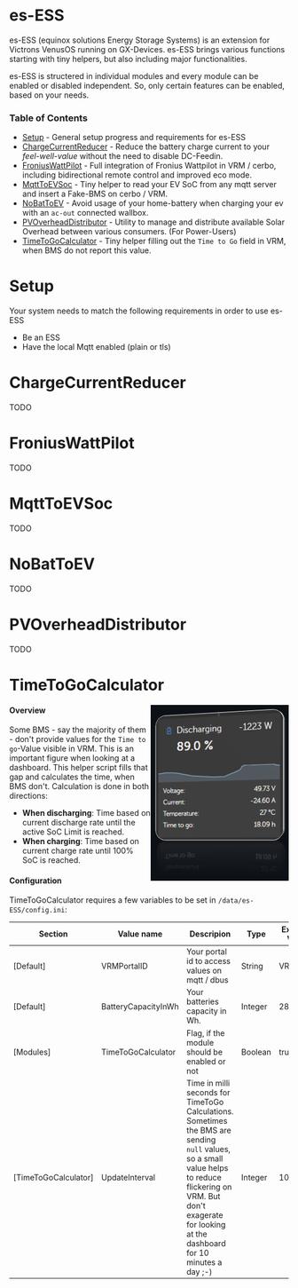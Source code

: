 # es-ESS
es-ESS (equinox solutions Energy Storage Systems) is an extension for Victrons VenusOS running on GX-Devices.
es-ESS brings various functions starting with tiny helpers, but also including major functionalities.

es-ESS is structered in individual modules and every module can be enabled or disabled independent. So, only certain
features can be enabled, based on your needs.

### Table of Contents
- [Setup](#setup) - General setup progress and requirements for es-ESS
- [ChargeCurrentReducer](#chargecurrentreducer) - Reduce the battery charge current to your *feel-well-value* without the need to disable DC-Feedin.
- [FroniusWattPilot](#froniuswattpilot) - Full integration of Fronius Wattpilot in VRM / cerbo, including bidirectional remote control and improved eco mode.
- [MqttToEVSoc](#mqtttoevsoc) - Tiny helper to read your EV SoC from any mqtt server and insert a Fake-BMS on cerbo / VRM.
- [NoBatToEV](#nobattoev) - Avoid usage of your home-battery when charging your ev with an `ac-out` connected wallbox.
- [PVOverheadDistributor](#pvoverheaddistributor) - Utility to manage and distribute available Solar Overhead between various consumers. (For Power-Users)
- [TimeToGoCalculator](#timetogocalculator) - Tiny helper filling out the `Time to Go` field in VRM, when BMS do not report this value.  

# Setup
Your system needs to match the following requirements in order to use es-ESS
- Be an ESS
- Have the local Mqtt enabled (plain or tls)

# ChargeCurrentReducer
TODO

# FroniusWattPilot
TODO

# MqttToEVSoc
TODO

# NoBatToEV
TODO

# PVOverheadDistributor
TODO

# TimeToGoCalculator

<img align="right" src="https://github.com/realdognose/es-ESS/blob/main/img/TimeToGo.png"> 

#### Overview



Some BMS - say the majority of them - don't provide values for the `Time to go`-Value visible in VRM. This is an important figure when looking at a dashboard. This helper script 
fills that gap and calculates the time, when BMS don't. Calculation is done in both directions: 

- **When discharging**: Time based on current discharge rate until the active SoC Limit is reached.
- **When charging**: Time based on current charge rate until 100% SoC is reached. 





#### Configuration

TimeToGoCalculator requires a few variables to be set in `/data/es-ESS/config.ini`: 

| Section    | Value name |  Descripion | Type | Example Value|
| ---------- | ---------|---- | ------------- |--|
| [Default]    | VRMPortalID |  Your portal id to access values on mqtt / dbus |String | VRM0815 |
| [Default]  | BatteryCapacityInWh  | Your batteries capacity in Wh.  | Integer| 28000 |
| [Modules]    | TimeToGoCalculator | Flag, if the module should be enabled or not | Boolean | true |
| [TimeToGoCalculator]  | UpdateInterval |  Time in milli seconds for TimeToGo Calculations. Sometimes the BMS are sending `null` values, so a small value helps to reduce flickering on VRM. But don't exagerate for looking at the dashboard for 10 minutes a day ;-)| Integer  | 1000 |



